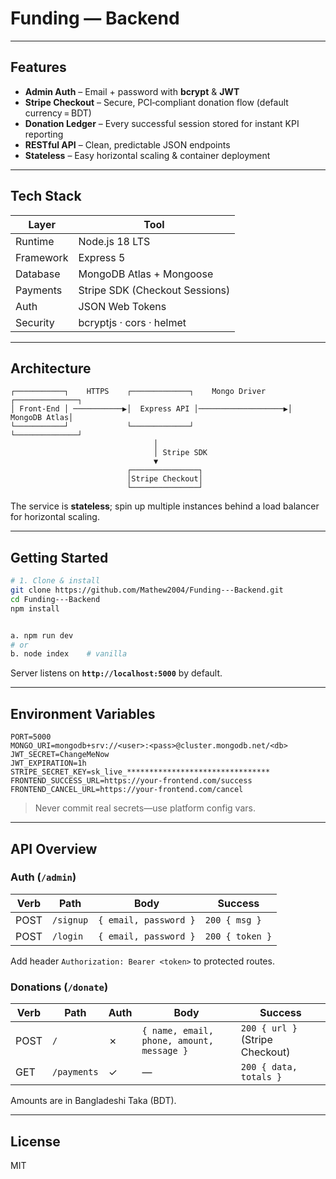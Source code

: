 # Funding — Backend

---

## Features

- **Admin Auth** – Email + password with **bcrypt** & **JWT**
- **Stripe Checkout** – Secure, PCI‑compliant donation flow (default currency = BDT)
- **Donation Ledger** – Every successful session stored for instant KPI reporting
- **RESTful API** – Clean, predictable JSON endpoints
- **Stateless** – Easy horizontal scaling & container deployment

---

## Tech Stack

| Layer     | Tool                           |
| --------- | ------------------------------ |
| Runtime   | Node.js 18 LTS                 |
| Framework | Express 5                      |
| Database  | MongoDB Atlas + Mongoose       |
| Payments  | Stripe SDK (Checkout Sessions) |
| Auth      | JSON Web Tokens                |
| Security  | bcryptjs · cors · helmet       |

---

## **Architecture**

```
┌───────────┐    HTTPS    ┌─────────────┐    Mongo Driver    ┌──────────────┐
│ Front‑End │ ───────────▶│  Express API │───────────────────▶│  MongoDB Atlas│
└───────────┘             └─────────────┘                    └──────────────┘
                                │
                                │ Stripe SDK
                                ▼
                          ┌───────────────┐
                          │Stripe Checkout│
                          └───────────────┘
```

The service is **stateless**; spin up multiple instances behind a load balancer for horizontal scaling.

---

## Getting Started

```bash
# 1. Clone & install
git clone https://github.com/Mathew2004/Funding---Backend.git
cd Funding---Backend
npm install


a. npm run dev   
# or
b. node index    # vanilla
```

Server listens on **`http://localhost:5000`** by default.

---

## Environment Variables

```env
PORT=5000
MONGO_URI=mongodb+srv://<user>:<pass>@cluster.mongodb.net/<db>
JWT_SECRET=ChangeMeNow
JWT_EXPIRATION=1h
STRIPE_SECRET_KEY=sk_live_********************************
FRONTEND_SUCCESS_URL=https://your‑frontend.com/success
FRONTEND_CANCEL_URL=https://your‑frontend.com/cancel
```

> Never commit real secrets—use platform config vars.

---

## API Overview

### Auth (`/admin`)

| Verb | Path      | Body                  | Success         |
| ---- | --------- | --------------------- | --------------- |
| POST | `/signup` | `{ email, password }` | `200 { msg }`   |
| POST | `/login`  | `{ email, password }` | `200 { token }` |

Add header `Authorization: Bearer <token>` to protected routes.

### Donations (`/donate`)

| Verb | Path        | Auth | Body                                      | Success                         |
| ---- | ----------- | ---- | ----------------------------------------- | ------------------------------- |
| POST | `/`         | ✗    | `{ name, email, phone, amount, message }` | `200 { url }` (Stripe Checkout) |
| GET  | `/payments` | ✓    | —                                         | `200 { data, totals }`          |

Amounts are in Bangladeshi Taka (BDT).

---

## License

MIT

